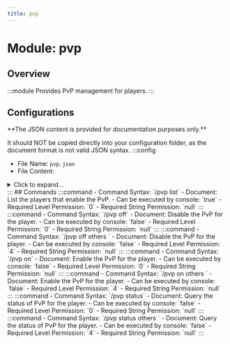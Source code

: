```yaml
---
title: pvp
---
```



# Module: pvp

## Overview
:::module
Provides PvP management for players.
:::
## Configurations
<Admonition type="warning" icon="" title="">
**The JSON content is provided for documentation purposes only.**

It should NOT be copied directly into your configuration folder, as the document format is not valid JSON syntax.
</Admonition>
:::config
- File Name: `pvp.json`
- File Content: 
<details>

<summary>Click to expand...</summary>

```json showLineNumbers title="config/fuji/modules/pvp/pvp.json"
{
  "whitelist": []
}
```
</details>
:::
## Commands
:::command
- Command Syntax: `/pvp list`
- Document: List the players that enable the PvP.
- Can be executed by console: `true`
- Required Level Permission: `0`
- Required String Permission: `null`
:::
:::command
- Command Syntax: `/pvp off`
- Document: Disable the PvP for the player.
- Can be executed by console: `false`
- Required Level Permission: `0`
- Required String Permission: `null`
:::
:::command
- Command Syntax: `/pvp off others <PlayerCollection others>`
- Document: Disable the PvP for the player.
- Can be executed by console: `false`
- Required Level Permission: `4`
- Required String Permission: `null`
:::
:::command
- Command Syntax: `/pvp on`
- Document: Enable the PvP for the player.
- Can be executed by console: `false`
- Required Level Permission: `0`
- Required String Permission: `null`
:::
:::command
- Command Syntax: `/pvp on others <PlayerCollection others>`
- Document: Enable the PvP for the player.
- Can be executed by console: `false`
- Required Level Permission: `4`
- Required String Permission: `null`
:::
:::command
- Command Syntax: `/pvp status`
- Document: Query the status of PvP for the player.
- Can be executed by console: `false`
- Required Level Permission: `0`
- Required String Permission: `null`
:::
:::command
- Command Syntax: `/pvp status others <PlayerCollection others>`
- Document: Query the status of PvP for the player.
- Can be executed by console: `false`
- Required Level Permission: `4`
- Required String Permission: `null`
:::
